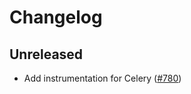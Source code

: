 # Changelog

## Unreleased

- Add instrumentation for Celery ([#780](https://github.com/open-telemetry/opentelemetry-python/pull/780))
